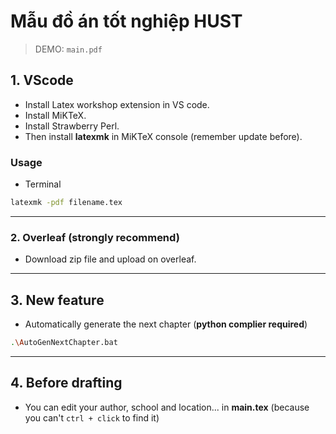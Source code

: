 # Mẫu đồ án tốt nghiệp HUST
> DEMO: `main.pdf`
## 1. VScode 
- Install Latex workshop extension in VS code.
- Install MiKTeX.
- Install Strawberry Perl.
- Then install **latexmk** in MiKTeX console (remember update before).
### Usage
- Terminal
```bash
latexmk -pdf filename.tex
```
---
### 2.  Overleaf (strongly recommend)
- Download zip file and upload on overleaf.

---
## 3. New feature 
- Automatically generate the next chapter (**python complier required**)
```bash
.\AutoGenNextChapter.bat
```
---
## 4. Before drafting
- You can edit your author, school and location... in **main.tex** (because you can't `ctrl + click` to find it)
